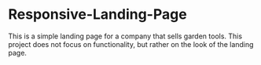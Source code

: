 # Responsive-Landing-Page
This is a simple landing page for a company that sells garden tools. This project does not focus on functionality, but rather on the look of the landing page.
